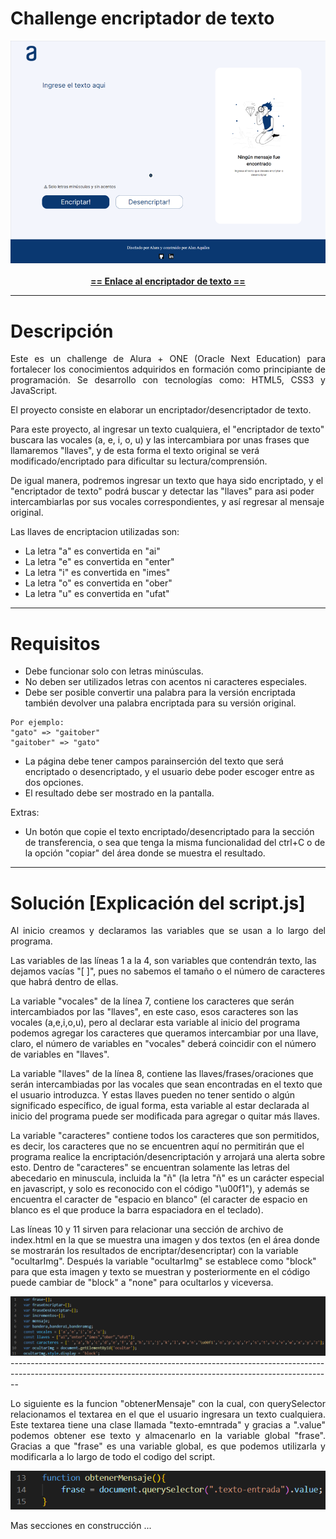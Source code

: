 # Challenge encriptador de texto
  <div align="center"><img src="https://github.com/Ax3g/Challenge_Encriptador/blob/master/img/img_Readme/Encriptador%20de%20texto.png"></div>
  <br>
  <div align="center"><a href="https://ax3g.github.io/Challenge_Encriptador/"><strong> == Enlace al encriptador de texto == </strong></a></div>
  
 ---
  
# Descripción

<p align="justify">Este es un challenge de Alura + ONE (Oracle Next Education) para fortalecer los conocimientos adquiridos en formación como principiante de programación.
Se desarrollo con tecnologías como: HTML5, CSS3  y JavaScript.

El proyecto consiste en elaborar un encriptador/desencriptador de texto.

Para este proyecto, al ingresar un texto cualquiera, el "encriptador de texto" buscara las vocales (a, e, i, o, u) y las intercambiara por unas frases que llamaremos "llaves", y de esta forma el texto original se verá modificado/encriptado para dificultar su lectura/comprensión.

De igual manera, podremos ingresar un texto que haya sido encriptado, y el "encriptador de texto" podrá buscar y detectar las "llaves" para asi poder intercambiarlas por sus vocales correspondientes, y así regresar al mensaje original.</p>

Las llaves de encriptacion utilizadas son:

- La letra "a" es convertida en "ai"
- La letra "e" es convertida en "enter"
- La letra "i" es convertida en "imes"
- La letra "o" es convertida en "ober"
- La letra "u" es convertida en "ufat"

---

# Requisitos

- Debe funcionar solo con letras minúsculas.
- No deben ser utilizados letras con acentos ni caracteres especiales.
- Debe ser posible convertir una palabra para la versión encriptada también devolver una palabra encriptada para su versión original.
````
Por ejemplo:
"gato" => "gaitober"
"gaitober" => "gato"
````
- La página debe tener campos parainserción del texto que será encriptado o desencriptado, y el usuario debe poder escoger entre as dos opciones.
- El resultado debe ser mostrado en la pantalla.

Extras:
- Un botón que copie el texto encriptado/desencriptado para la sección de transferencia, o sea que tenga la misma funcionalidad del ctrl+C o de la opción "copiar" del área donde se muestra el resultado.

---

# Solución [Explicación del script.js]

<p align="justify">
Al inicio creamos y declaramos las variables que se usan a lo largo del programa.

Las variables de las líneas 1 a la 4, son variables que contendrán texto, las dejamos vacías "[ ]", pues no sabemos el tamaño o el número de caracteres que habrá dentro de ellas.

La variable "vocales" de la línea 7, contiene los caracteres que serán intercambiados por las "llaves", en este caso, esos caracteres son las vocales (a,e,i,o,u), pero al declarar esta variable al inicio del programa podemos agregar los caracteres que queramos intercambiar por una llave, claro, el número de variables en "vocales" deberá coincidir con el número de variables en "llaves".

La variable "llaves" de la línea 8, contiene las llaves/frases/oraciones que serán intercambiadas por las vocales que sean encontradas en el texto que el usuario introduzca. Y estas llaves pueden no tener sentido o algún significado específico, de igual forma, esta variable al estar declarada al inicio del programa puede ser modificada para agregar o quitar más llaves.

La variable "caracteres" contiene todos los caracteres que son permitidos, es decir, los caracteres que no se encuentren aquí no permitirán que el programa realice la encriptación/desencriptación y arrojará una alerta sobre esto. Dentro de "caracteres" se encuentran solamente las letras del abecedario en minuscula, incluida la "ñ" (la letra "ñ" es un carácter especial en javascript, y solo es reconocido con el código "\u00f1"), y además se encuentra el caracter de "espacio en blanco" (el caracter de espacio en blanco es el que produce la barra espaciadora en el teclado).

Las líneas 10 y 11 sirven para relacionar una sección de archivo de index.html en la que se muestra una imagen y dos textos (en el área donde se mostrarán los resultados de encriptar/desencriptar) con la variable "ocultarImg". Después la variable "ocultarImg" se establece como "block" para que esta imagen y texto se muestran y posteriormente en el código puede cambiar de "block" a "none" para ocultarlos y viceversa.
</p>

<div align="center"><img src="https://github.com/Ax3g/Challenge_Encriptador/blob/master/img/img_Readme/Parametros_iniciales.PNG"></div>
--------------------------------------------------------------------------------------------------------------------------------------------------------------

<p align="justify">
Lo siguiente es la funcion "obtenerMensaje" con la cual, con querySelector relacionamos el textarea en el que el usuario ingresara un texto cualquiera.
Este textarea tiene una clase llamada "texto-emntrada" y gracias a ".value" podemos obtener ese texto y almacenarlo en la variable global "frase". 
Gracias a que "frase" es una variable global, es que podemos utilizarla y modificarla a lo largo de todo el codigo del script.
</p>

<div align="center"><img src="https://github.com/Ax3g/Challenge_Encriptador/blob/master/img/img_Readme/Funcion_obtenerMensaje.PNG"></div>

Mas secciones en construcción ...
